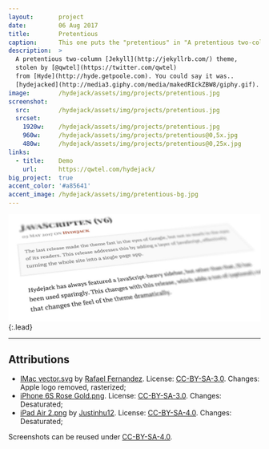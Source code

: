 ```yaml
---
layout:       project
date:         06 Aug 2017
title:        Pretentious
caption:      This one puts the "pretentious" in "A pretentious two-column Jekyll theme".
description:  >
  A pretentious two-column [Jekyll](http://jekyllrb.com/) theme,
  stolen by [@qwtel](https://twitter.com/qwtel)
  from [Hyde](http://hyde.getpoole.com). You could say it was..
  [hydejacked](http://media3.giphy.com/media/makedRIckZBW8/giphy.gif).
image:        /hydejack/assets/img/projects/pretentious.jpg
screenshot:
  src:        /hydejack/assets/img/projects/pretentious.jpg
  srcset:
    1920w:    /hydejack/assets/img/projects/pretentious.jpg
    960w:     /hydejack/assets/img/projects/pretentious@0,5x.jpg
    480w:     /hydejack/assets/img/projects/pretentious@0,25x.jpg
links:
  - title:    Demo
    url:      https://qwtel.com/hydejack/
big_project:  true
accent_color: '#a85641'
accent_image: /hydejack/assets/img/pretentious-bg.jpg
---
```


![Typeface](../assets/img/pretentious-1.jpg){:.lead}

***

## Attributions
* [IMac vector.svg](https://commons.wikimedia.org/wiki/File:IMac_vector.svg)
  by [Rafael Fernandez](https://commons.wikimedia.org/wiki/User:TheGoldenBox).
  License: [CC-BY-SA-3.0]. Changes: Apple logo removed, rasterized;
* [iPhone 6S Rose Gold.png](https://commons.wikimedia.org/wiki/File:IPhone_6S_Rose_Gold.png).
  License: [CC-BY-SA-3.0]. Changes: Desaturated;
* [iPad Air 2.png](https://commons.wikimedia.org/wiki/File:IPad_Air_2.png)
  by [Justinhu12](https://commons.wikimedia.org/wiki/User:Justinhu12).
  License: [CC-BY-SA-4.0]. Changes: Desaturated;

Screenshots can be reused under [CC-BY-SA-4.0].

[CC-BY-SA-4.0]: https://creativecommons.org/licenses/by-sa/4.0/
[CC-BY-SA-3.0]: https://creativecommons.org/licenses/by-sa/3.0/

